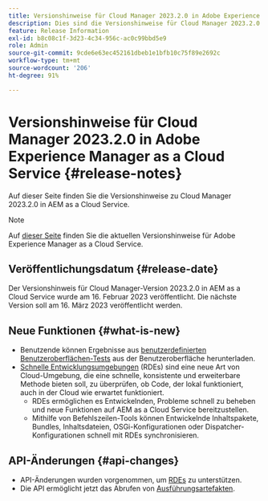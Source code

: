 ```yaml
---
title: Versionshinweise für Cloud Manager 2023.2.0 in Adobe Experience Manager as a Cloud Service
description: Dies sind die Versionshinweise für Cloud Manager 2023.2.0 in AEM as a Cloud Service.
feature: Release Information
exl-id: b8c08c1f-3d23-4c34-956c-ac0c99bbd5e9
role: Admin
source-git-commit: 9cde6e63ec452161dbeb1e1bfb10c75f89e2692c
workflow-type: tm+mt
source-wordcount: '206'
ht-degree: 91%

---
```


# Versionshinweise für Cloud Manager 2023.2.0 in Adobe Experience Manager as a Cloud Service {#release-notes}

Auf dieser Seite finden Sie die Versionshinweise zu Cloud Manager 2023.2.0 in AEM as a Cloud Service.

>[!NOTE]
>
>Auf [dieser Seite](/help/release-notes/release-notes-cloud/release-notes-current.md) finden Sie die aktuellen Versionshinweise für Adobe Experience Manager as a Cloud Service.

## Veröffentlichungsdatum {#release-date}

Der Versionshinweis für Cloud Manager-Version 2023.2.0 in AEM as a Cloud Service wurde am 16. Februar 2023 veröffentlicht. Die nächste Version soll am 16. März 2023 veröffentlicht werden.

## Neue Funktionen {#what-is-new}

* Benutzende können Ergebnisse aus [benutzerdefinierten Benutzeroberflächen-Tests](/help/implementing/cloud-manager/ui-testing.md) aus der Benutzeroberfläche herunterladen.
* [Schnelle Entwicklungsumgebungen](/help/implementing/developing/introduction/rapid-development-environments.md) (RDEs) sind eine neue Art von Cloud-Umgebung, die eine schnelle, konsistente und erweiterbare Methode bieten soll, zu überprüfen, ob Code, der lokal funktioniert, auch in der Cloud wie erwartet funktioniert.
   * RDEs ermöglichen es Entwickelnden, Probleme schnell zu beheben und neue Funktionen auf AEM as a Cloud Service bereitzustellen.
   * Mithilfe von Befehlszeilen-Tools können Entwickelnde Inhaltspakete, Bundles, Inhaltsdateien, OSGi-Konfigurationen oder Dispatcher-Konfigurationen schnell mit RDEs synchronisieren.

## API-Änderungen {#api-changes}

* API-Änderungen wurden vorgenommen, um [RDEs](https://developer.adobe.com/experience-cloud/cloud-manager/reference/api/#tag/Rapid-Development-Environments) zu unterstützen.
* Die API ermöglicht jetzt das Abrufen von [Ausführungsartefakten](https://developer.adobe.com/experience-cloud/cloud-manager/reference/api/#tag/Execution-Artifacts).
